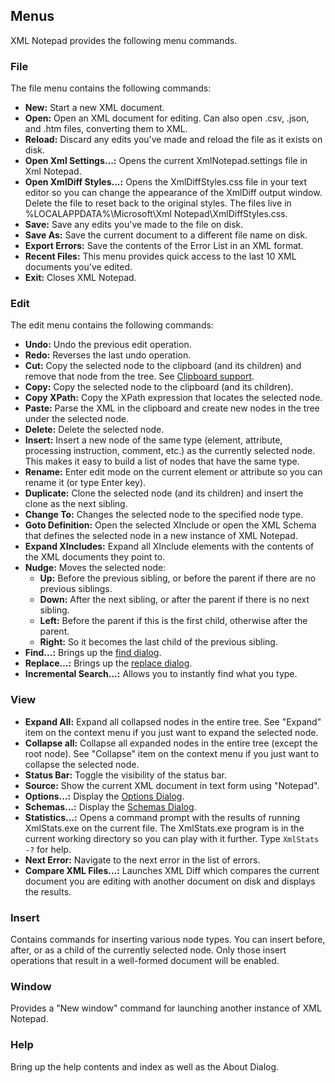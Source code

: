 ## Menus

XML Notepad provides the following menu commands.

### File

The file menu contains the following commands:

- **New:** Start a new XML document.
- **Open:** Open an XML document for editing. Can also open .csv, .json, and .htm files, converting them to XML.
- **Reload:** Discard any edits you've made and reload the file as it exists on disk.
- **Open Xml Settings...:** Opens the current XmlNotepad.settings file in Xml Notepad.
- **Open XmlDiff Styles...:** Opens the XmlDiffStyles.css file in your text editor so you can change the appearance of the XmlDiff output window. Delete the file to reset back to the original styles. The files live in %LOCALAPPDATA%\Microsoft\Xml Notepad\XmlDiffStyles.css.
- **Save:** Save any edits you've made to the file on disk.
- **Save As:** Save the current document to a different file name on disk.
- **Export Errors:** Save the contents of the Error List in an XML format.
- **Recent Files:** This menu provides quick access to the last 10 XML documents you've edited.
- **Exit:** Closes XML Notepad.

### Edit

The edit menu contains the following commands:

- **Undo:** Undo the previous edit operation.
- **Redo:** Reverses the last undo operation.
- **Cut:** Copy the selected node to the clipboard (and its children) and remove that node from the tree. See [Clipboard support](clipboard.md).
- **Copy:** Copy the selected node to the clipboard (and its children).
- **Copy XPath:** Copy the XPath expression that locates the selected node.
- **Paste:** Parse the XML in the clipboard and create new nodes in the tree under the selected node.
- **Delete:** Delete the selected node.
- **Insert:** Insert a new node of the same type (element, attribute, processing instruction, comment, etc.) as the currently selected node. This makes it easy to build a list of nodes that have the same type.
- **Rename:** Enter edit mode on the current element or attribute so you can rename it (or type Enter key).
- **Duplicate:** Clone the selected node (and its children) and insert the clone as the next sibling.
- **Change To:** Changes the selected node to the specified node type.
- **Goto Definition:** Open the selected XInclude or open the XML Schema that defines the selected node in a new instance of XML Notepad.
- **Expand XIncludes:** Expand all XInclude elements with the contents of the XML documents they point to.
- **Nudge:** Moves the selected node:
  - **Up:** Before the previous sibling, or before the parent if there are no previous siblings.
  - **Down:** After the next sibling, or after the parent if there is no next sibling.
  - **Left:** Before the parent if this is the first child, otherwise after the parent.
  - **Right:** So it becomes the last child of the previous sibling.
- **Find...:** Brings up the [find dialog](find.md).
- **Replace...:** Brings up the [replace dialog](find.md).
- **Incremental Search...:** Allows you to instantly find what you type.

### View

- **Expand All:** Expand all collapsed nodes in the entire tree. See "Expand" item on the context menu if you just want to expand the selected node.
- **Collapse all:** Collapse all expanded nodes in the entire tree (except the root node). See "Collapse" item on the context menu if you just want to collapse the selected node.
- **Status Bar:** Toggle the visibility of the status bar.
- **Source:** Show the current XML document in text form using "Notepad".
- **Options...:** Display the [Options Dialog](options.md).
- **Schemas...:** Display the [Schemas Dialog](schemas.md).
- **Statistics...:** Opens a command prompt with the results of running XmlStats.exe on the current file. The XmlStats.exe program is in the current working directory so you can play with it further. Type `XmlStats -?` for help.
- **Next Error:** Navigate to the next error in the list of errors.
- **Compare XML Files...:** Launches XML Diff which compares the current document you are editing with another document on disk and displays the results.

### Insert

Contains commands for inserting various node types. You can insert before, after, or as a child of the currently selected node. Only those insert operations that result in a well-formed document will be enabled.

### Window

Provides a "New window" command for launching another instance of XML Notepad.

### Help

Bring up the help contents and index as well as the About Dialog.
